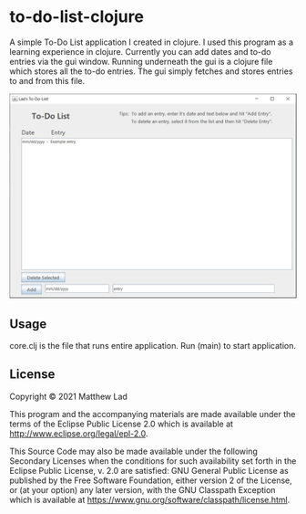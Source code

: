 # to-do-list-clojure

A simple To-Do List application I created in clojure. I used this program as a learning experience in clojure. Currently you can add dates and to-do entries via the gui window.
Running underneath the gui is a clojure file which stores all the to-do entries. The gui simply fetches and stores entries to and from this file.

![alt text](https://github.com/matt0681/To-Do-List-clojure/blob/master/to-do-list-capture.PNG?raw=true)

## Usage

core.clj is the file that runs entire application. Run (main) to start application.

## License

Copyright © 2021 Matthew Lad

This program and the accompanying materials are made available under the
terms of the Eclipse Public License 2.0 which is available at
http://www.eclipse.org/legal/epl-2.0.

This Source Code may also be made available under the following Secondary
Licenses when the conditions for such availability set forth in the Eclipse
Public License, v. 2.0 are satisfied: GNU General Public License as published by
the Free Software Foundation, either version 2 of the License, or (at your
option) any later version, with the GNU Classpath Exception which is available
at https://www.gnu.org/software/classpath/license.html.
